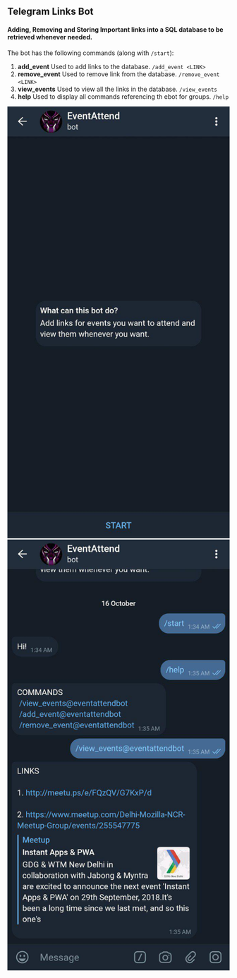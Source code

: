 ## **Telegram Links Bot**

#### Adding, Removing and Storing Important links into a SQL database to be retrieved whenever needed.

The bot has the following commands (along with `/start`):
1. **add_event** Used to add links to the database. `/add_event <LINK>`
2. **remove_event** Used to remove link from the database. `/remove_event <LINK>`
3. **view_events** Used to view all the links in the database. `/view_events`
4. **help** Used to display all commands referencing th ebot for groups. `/help`


![alt text](photo_2018-10-16_01-38-07.jpg "Start")![alt text](photo_2018-10-16_01-38-00.jpg "Commands")